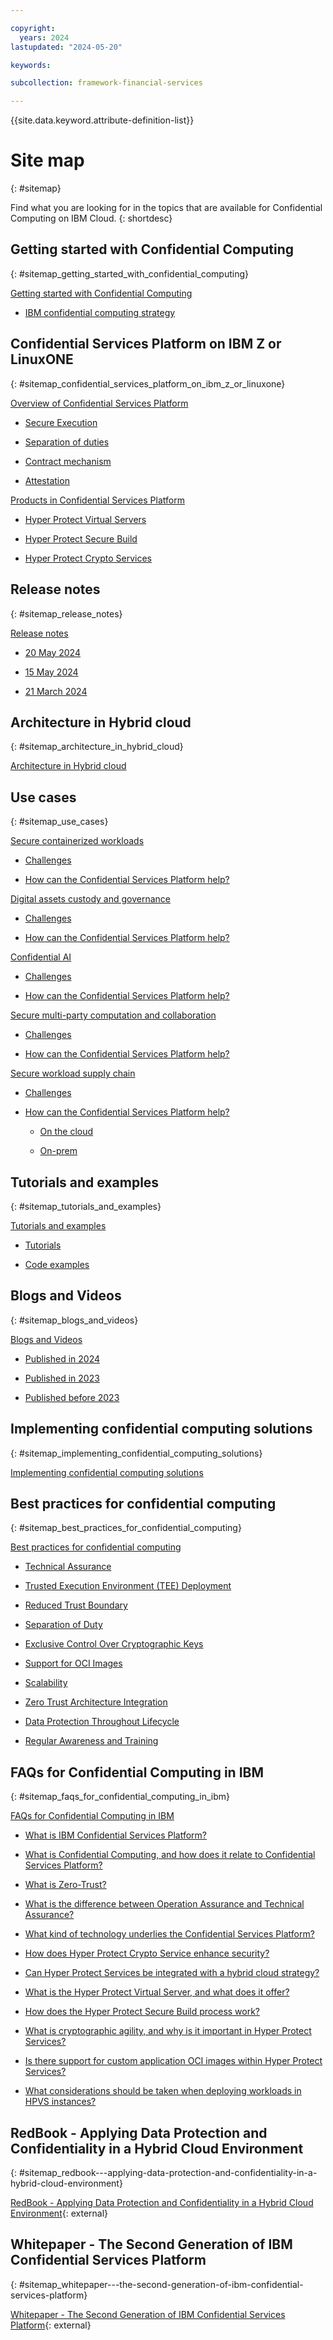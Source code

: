 ```yaml
---

copyright:
  years: 2024
lastupdated: "2024-05-20"

keywords: 

subcollection: framework-financial-services

---
```


{{site.data.keyword.attribute-definition-list}}


# Site map
{: #sitemap}

Find what you are looking for in the topics that are available for Confidential Computing on IBM Cloud.
{: shortdesc}






## Getting started with Confidential Computing
{: #sitemap_getting_started_with_confidential_computing}


[Getting started with Confidential Computing](/docs/confidential-computing?topic=confidential-computing-about#about)

* [IBM confidential computing strategy](/docs/confidential-computing?topic=confidential-computing-about#cc-ibm)


## Confidential Services Platform on IBM Z or LinuxONE
{: #sitemap_confidential_services_platform_on_ibm_z_or_linuxone}


[Overview of Confidential Services Platform](/docs/confidential-computing?topic=confidential-computing-hyper-protect-overview#hyper-protect-overview)

* [Secure Execution](/docs/confidential-computing?topic=confidential-computing-hyper-protect-overview#feature-se)

* [Separation of duties](/docs/confidential-computing?topic=confidential-computing-hyper-protect-overview#feature-duty-separation)

* [Contract mechanism](/docs/confidential-computing?topic=confidential-computing-hyper-protect-overview#feature-contract)

* [Attestation](/docs/confidential-computing?topic=confidential-computing-hyper-protect-overview#feature-attestation)

[Products in Confidential Services Platform](/docs/confidential-computing?topic=confidential-computing-hyper-protect-products#hyper-protect-products)

* [Hyper Protect Virtual Servers](/docs/confidential-computing?topic=confidential-computing-hyper-protect-products#hpvs)

* [Hyper Protect Secure Build](/docs/confidential-computing?topic=confidential-computing-hyper-protect-products#hpsb)

* [Hyper Protect Crypto Services](/docs/confidential-computing?topic=confidential-computing-hyper-protect-products#hpcs)


## Release notes
{: #sitemap_release_notes}


[Release notes](/docs/confidential-computing?topic=confidential-computing-release-notes#release-notes)

* [20 May 2024](/docs/confidential-computing?topic=confidential-computing-release-notes#20-may-2024)

* [15 May 2024](/docs/confidential-computing?topic=confidential-computing-release-notes#15-may-2024)

* [21 March 2024](/docs/confidential-computing?topic=confidential-computing-release-notes#21-march-2024)


## Architecture in Hybrid cloud
{: #sitemap_architecture_in_hybrid_cloud}


[Architecture in Hybrid cloud](/docs/confidential-computing?topic=confidential-computing-hybrid-cloud#hybrid-cloud)


## Use cases
{: #sitemap_use_cases}


[Secure containerized workloads](/docs/confidential-computing?topic=confidential-computing-scp#scp)

* [Challenges](/docs/confidential-computing?topic=confidential-computing-scp#scp-challenge)

* [How can the Confidential Services Platform help?](/docs/confidential-computing?topic=confidential-computing-scp#scp-hp)

[Digital assets custody and governance](/docs/confidential-computing?topic=confidential-computing-digital-assets#digital-assets)

* [Challenges](/docs/confidential-computing?topic=confidential-computing-digital-assets#da-challenge)

* [How can the Confidential Services Platform help?](/docs/confidential-computing?topic=confidential-computing-digital-assets#da-hp)

[Confidential AI](/docs/confidential-computing?topic=confidential-computing-conf-ai#conf-ai)

* [Challenges](/docs/confidential-computing?topic=confidential-computing-conf-ai#conf-ai-challenge)

* [How can the Confidential Services Platform help?](/docs/confidential-computing?topic=confidential-computing-conf-ai#conf-ai-hp)

[Secure multi-party computation and collaboration](/docs/confidential-computing?topic=confidential-computing-smpc#smpc)

* [Challenges](/docs/confidential-computing?topic=confidential-computing-smpc#smpc-challenge)

* [How can the Confidential Services Platform help?](/docs/confidential-computing?topic=confidential-computing-smpc#smpc-hp)

[Secure workload supply chain](/docs/confidential-computing?topic=confidential-computing-devsecops#devsecops)

* [Challenges](/docs/confidential-computing?topic=confidential-computing-devsecops#devsecops-challenge)

* [How can the Confidential Services Platform help?](/docs/confidential-computing?topic=confidential-computing-devsecops#devsecops-hp)

    * [On the cloud](/docs/confidential-computing?topic=confidential-computing-devsecops#devsecops-hp-on-cloud)

    * [On-prem](/docs/confidential-computing?topic=confidential-computing-devsecops#devsecops-hp-on-prem)


## Tutorials and examples
{: #sitemap_tutorials_and_examples}


[Tutorials and examples](/docs/confidential-computing?topic=confidential-computing-tutorial-example#tutorial-example)

* [Tutorials](/docs/confidential-computing?topic=confidential-computing-tutorial-example#tutorial)

* [Code examples](/docs/confidential-computing?topic=confidential-computing-tutorial-example#examples)


## Blogs and Videos
{: #sitemap_blogs_and_videos}


[Blogs and Videos](/docs/confidential-computing?topic=confidential-computing-blogs-videos#blogs-videos)

* [Published in 2024](/docs/confidential-computing?topic=confidential-computing-blogs-videos#p-2024)

* [Published in 2023](/docs/confidential-computing?topic=confidential-computing-blogs-videos#p-2023)

* [Published before 2023](/docs/confidential-computing?topic=confidential-computing-blogs-videos#b4-2023)


## Implementing confidential computing solutions
{: #sitemap_implementing_confidential_computing_solutions}


[Implementing confidential computing solutions](/docs/confidential-computing?topic=confidential-computing-implement-cc#implement-cc)


## Best practices for confidential computing
{: #sitemap_best_practices_for_confidential_computing}


[Best practices for confidential computing](/docs/confidential-computing?topic=confidential-computing-best-practices#best-practices)

* [Technical Assurance](/docs/confidential-computing?topic=confidential-computing-best-practices#bp-ta)

* [Trusted Execution Environment (TEE) Deployment](/docs/confidential-computing?topic=confidential-computing-best-practices#bp-tee)

* [Reduced Trust Boundary](/docs/confidential-computing?topic=confidential-computing-best-practices#bp-rtb)

* [Separation of Duty](/docs/confidential-computing?topic=confidential-computing-best-practices#bp-sod)

* [Exclusive Control Over Cryptographic Keys](/docs/confidential-computing?topic=confidential-computing-best-practices#bp-ecock)

* [Support for OCI Images](/docs/confidential-computing?topic=confidential-computing-best-practices#bp-oci)

* [Scalability](/docs/confidential-computing?topic=confidential-computing-best-practices#bp-sca)

* [Zero Trust Architecture Integration](/docs/confidential-computing?topic=confidential-computing-best-practices#bp-ztai)

* [Data Protection Throughout Lifecycle](/docs/confidential-computing?topic=confidential-computing-best-practices#bp-dptl)

* [Regular Awareness and Training](/docs/confidential-computing?topic=confidential-computing-best-practices#bp-reat)


## FAQs for Confidential Computing in IBM
{: #sitemap_faqs_for_confidential_computing_in_ibm}


[FAQs for Confidential Computing in IBM](/docs/confidential-computing?topic=confidential-computing-faqs-cc#faqs-cc)

* [What is IBM Confidential Services Platform?](/docs/confidential-computing?topic=confidential-computing-faqs-cc#faqs-cc-hps)

* [What is Confidential Computing, and how does it relate to Confidential Services Platform?](/docs/confidential-computing?topic=confidential-computing-faqs-cc#faqs-cc-hpp)

* [What is Zero-Trust?](/docs/confidential-computing?topic=confidential-computing-faqs-cc#faqs-cc-zero-trust)

* [What is the difference between Operation Assurance and Technical Assurance?](/docs/confidential-computing?topic=confidential-computing-faqs-cc#faqs-cc-operation-technical)

* [What kind of technology underlies the Confidential Services Platform?](/docs/confidential-computing?topic=confidential-computing-faqs-cc#faqs-tech)

* [How does Hyper Protect Crypto Service enhance security?](/docs/confidential-computing?topic=confidential-computing-faqs-cc#faqs-hpcs)

* [Can Hyper Protect Services be integrated with a hybrid cloud strategy?](/docs/confidential-computing?topic=confidential-computing-faqs-cc#faqs-hb)

* [What is the Hyper Protect Virtual Server, and what does it offer?](/docs/confidential-computing?topic=confidential-computing-faqs-cc#faq-hpvs)

* [How does the Hyper Protect Secure Build process work?](/docs/confidential-computing?topic=confidential-computing-faqs-cc#faqs-hpsb)

* [What is cryptographic agility, and why is it important in Hyper Protect Services?](/docs/confidential-computing?topic=confidential-computing-faqs-cc#faqs-ca)

* [Is there support for custom application OCI images within Hyper Protect Services?](/docs/confidential-computing?topic=confidential-computing-faqs-cc#faqs-oci)

* [What considerations should be taken when deploying workloads in HPVS instances?](/docs/confidential-computing?topic=confidential-computing-faqs-cc#faqs-consider)


## RedBook - Applying Data Protection and Confidentiality in a Hybrid Cloud Environment
{: #sitemap_redbook---applying-data-protection-and-confidentiality-in-a-hybrid-cloud-environment}

[RedBook - Applying Data Protection and Confidentiality in a Hybrid Cloud Environment](https://www.redbooks.ibm.com/redpieces/abstracts/sg248555.html){: external}


## Whitepaper - The Second Generation of IBM Confidential Services Platform
{: #sitemap_whitepaper---the-second-generation-of-ibm-confidential-services-platform}

[Whitepaper - The Second Generation of IBM Confidential Services Platform](https://www.ibm.com/downloads/cas/GPVMWPM3){: external}

